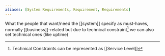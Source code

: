 ```yaml
---
aliases: [System Requirements, Requirement, Requirements]
---
```


What the people that want/need the [[system]] specify as must-haves, normally [[business]]-related but due to technical constraint[^1] we can also set technical ones (like uptime) 

[^1]: Technical Constraints can be represented as [[Service Level]]